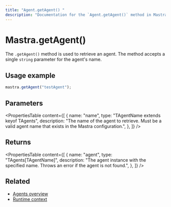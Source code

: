 ```yaml
---
title: "Agent.getAgent() "
description: "Documentation for the `Agent.getAgent()` method in Mastra, which retrieves an agent by name."
---
```


# Mastra.getAgent()

The `.getAgent()` method is used to retrieve an agent. The method accepts a single `string` parameter for the agent's name.

## Usage example

```typescript copy
mastra.getAgent("testAgent");
```

## Parameters

<PropertiesTable
content={[
{
name: "name",
type: "TAgentName extends keyof TAgents",
description: "The name of the agent to retrieve. Must be a valid agent name that exists in the Mastra configuration.",
},
]}
/>

## Returns

<PropertiesTable
content={[
{
name: "agent",
type: "TAgents[TAgentName]",
description: "The agent instance with the specified name. Throws an error if the agent is not found.",
},
]}
/>

## Related

- [Agents overview](/docs/agents/overview)
- [Runtime context](/docs/server-db/runtime-context)
